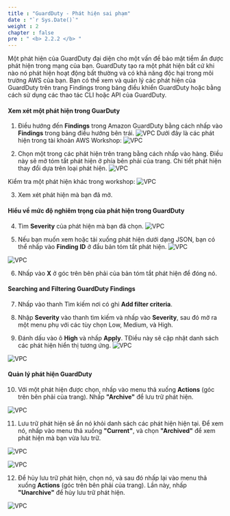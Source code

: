 ```yaml
---
title : "GuardDuty - Phát hiện sai phạm"
date : "`r Sys.Date()`"
weight : 2
chapter : false
pre : " <b> 2.2.2 </b> "
---
```


Một phát hiện của GuardDuty đại diện cho một vấn đề bảo mật tiềm ẩn được phát hiện trong mạng của bạn. GuardDuty tạo ra một phát hiện bất cứ khi nào nó phát hiện hoạt động bất thường và có khả năng độc hại trong môi trường AWS của bạn. Bạn có thể xem và quản lý các phát hiện của GuardDuty trên trang Findings trong bảng điều khiển GuardDuty hoặc bằng cách sử dụng các thao tác CLI hoặc API của GuardDuty.

#### Xem xét một phát hiện trong GuarDuty
1. Điều hướng đến **Findings** trong Amazon GuardDuty bằng cách nhấp vào **Findings** trong bảng điều hướng bên trái.
![VPC](/images/2/2.2-Amazon-GuardDuty/2.2.2-GuardDuty-Findings/s1.png)
Dưới đây là các phát hiện trong tài khoản AWS Workshop:
![VPC](/images/2/2.2-Amazon-GuardDuty/2.2.2-GuardDuty-Findings/s1b.png)

2. Chọn một trong các phát hiện trên trang bằng cách nhấp vào hàng. Điều này sẽ mở tóm tắt phát hiện ở phía bên phải của trang. Chi tiết phát hiện thay đổi dựa trên loại phát hiện.
![VPC](/images/2/2.2-Amazon-GuardDuty/2.2.2-GuardDuty-Findings/s2.png)

Kiểm tra một phát hiện khác trong workshop:
![VPC](/images/2/2.2-Amazon-GuardDuty/2.2.2-GuardDuty-Findings/s2b.png)

3. Xem xét phát hiện mà bạn đã mở.


#### Hiểu về mức độ nghiêm trọng của phát hiện trong GuardDuty

4. Tìm **Severity** của phát hiện mà bạn đã chọn.
![VPC](/images/2/2.2-Amazon-GuardDuty/2.2.2-GuardDuty-Findings/s4.png)


5. Nếu bạn muốn xem hoặc tải xuống phát hiện dưới dạng JSON, bạn có thể nhấp vào **Finding ID** ở đầu bản tóm tắt phát hiện.
![VPC](/images/2/2.2-Amazon-GuardDuty/2.2.2-GuardDuty-Findings/s5a.png)

![VPC](/images/2/2.2-Amazon-GuardDuty/2.2.2-GuardDuty-Findings/s5b.png)


6. Nhấp vào **X** ở góc trên bên phải của bản tóm tắt phát hiện để đóng nó.

#### Searching and Filtering GuardDuty Findings

7. Nhấp vào thanh Tìm kiếm nơi có ghi **Add filter criteria**.



8. Nhập **Severity** vào thanh tìm kiếm và nhấp vào **Severity**, sau đó mở ra một menu phụ với các tùy chọn Low, Medium, và High.


9. Đánh dấu vào ô **High** và nhấp **Apply**. TĐiều này sẽ cập nhật danh sách các phát hiện hiển thị tương ứng.
![VPC](/images/2/2.2-Amazon-GuardDuty/2.2.2-GuardDuty-Findings/s9a.png)

![VPC](/images/2/2.2-Amazon-GuardDuty/2.2.2-GuardDuty-Findings/s9b.png)
#### Quản lý phát hiện GuardDuty
10. Với một phát hiện được chọn, nhấp vào menu thả xuống **Actions** (góc trên bên phải của trang). Nhấp **"Archive"** để lưu trữ phát hiện.

![VPC](/images/2/2.2-Amazon-GuardDuty/2.2.2-GuardDuty-Findings/s10.png)

11. Lưu trữ phát hiện sẽ ẩn nó khỏi danh sách các phát hiện hiện tại. Để xem nó, nhấp vào menu thả xuống **"Current"**, và chọn **"Archived"** để xem phát hiện mà bạn vừa lưu trữ.

![VPC](/images/2/2.2-Amazon-GuardDuty/2.2.2-GuardDuty-Findings/s11a.png)

![VPC](/images/2/2.2-Amazon-GuardDuty/2.2.2-GuardDuty-Findings/s11b.png)

12.  Để hủy lưu trữ phát hiện, chọn nó, và sau đó nhấp lại vào menu thả xuống **Actions** (góc trên bên phải của trang). Lần này, nhấp **"Unarchive"** để hủy lưu trữ phát hiện.


![VPC](/images/2/2.2-Amazon-GuardDuty/2.2.2-GuardDuty-Findings/s2.png)